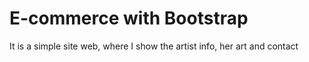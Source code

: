 # E-commerce with Bootstrap
It is a simple site web, where I show the artist info, her art and contact
